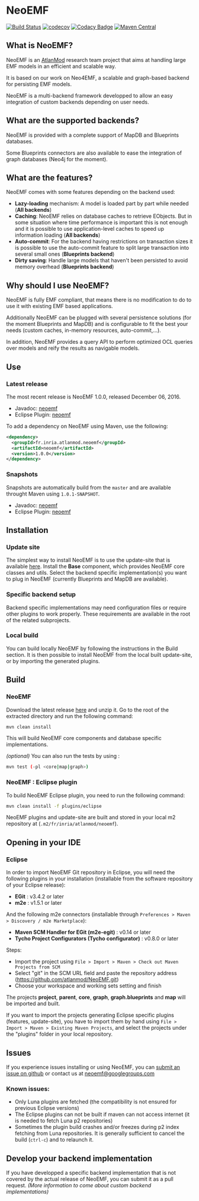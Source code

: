 NeoEMF
======
[![Build Status](https://travis-ci.org/atlanmod/NeoEMF.svg?branch=master)](https://travis-ci.org/atlanmod/NeoEMF) [![codecov](https://codecov.io/gh/atlanmod/NeoEMF/branch/master/graph/badge.svg)](https://codecov.io/gh/atlanmod/NeoEMF) [![Codacy Badge](https://api.codacy.com/project/badge/Grade/09db963ce9104e7f9bbf87c11057d75b)](https://www.codacy.com/app/atlanmod/NeoEMF?utm_source=github.com&amp;utm_medium=referral&amp;utm_content=atlanmod/NeoEMF&amp;utm_campaign=Badge_Grade) [![Maven Central](https://maven-badges.herokuapp.com/maven-central/fr.inria.atlanmod.neoemf/neoemf/badge.svg)](https://maven-badges.herokuapp.com/maven-central/fr.inria.atlanmod.neoemf/neoemf)

## What is NeoEMF?

NeoEMF is an [AtlanMod](http://www.emn.fr/z-info/atlanmod/index.php/Main_Page) research team project that aims at handling large EMF models in an efficient and scalable way.

It is based on our work on Neo4EMF, a scalable and graph-based backend for persisting EMF models.

NeoEMF is a multi-backend framework developped to allow an easy integration of custom backends depending on user needs.

## What are the supported backends?

NeoEMF is provided with a complete support of MapDB and Blueprints databases.

Some Blueprints connectors are also available to ease the integration of graph databases (Neo4j for the moment).

## What are the features?

NeoEMF comes with some features depending on the backend used:

- __Lazy-loading__ mechanism: A model is loaded part by part while needed (**All backends**)
- __Caching__: NeoEMF relies on database caches to retrieve EObjects. But in some situation where time performance is important this is not enough and it is possible to use application-level caches to speed up 
information loading (**All backends**)
- __Auto-commit__: For the backend having restrictions on transaction sizes it is possible to use the auto-commit feature to split large transaction into several small ones (**Blueprints backend**)
- __Dirty saving__: Handle large models that haven't been persisted to avoid memory overhead (**Blueprints backend**)

## Why should I use NeoEMF?

NeoEMF is fully EMF compliant, that means there is no modification to do to use it with existing EMF based applications.

Additionally NeoEMF can be plugged with several persistence solutions (for the moment Blueprints and MapDB) and is configurable to fit the best your needs (custom caches, in-memory resources, auto-commit,...).

In addition, NeoEMF provides a query API to perform optimized OCL queries over models and reify the results as navigable models.

## Use

### Latest release

The most recent release is NeoEMF 1.0.0, released December 06, 2016.
- Javadoc: [neoemf](https://atlanmod.github.io/NeoEMF/releases/latest/doc/)
- Eclipse Plugin: [neoemf](https://atlanmod.github.io/NeoEMF/releases/latest/plugin/)

To add a dependency on NeoEMF using Maven, use the following:
```xml
<dependency>
  <groupId>fr.inria.atlanmod.neoemf</groupId>
  <artifactId>neoemf</artifactId>
  <version>1.0.0</version>
</dependency>
```

### Snapshots

Snapshots are automatically build from the `master` and are available throught Maven using `1.0.1-SNAPSHOT`.
- Javadoc: [neoemf](https://atlanmod.github.io/NeoEMF/releases/snapshot/doc/)
- Eclipse Plugin: [neoemf](https://atlanmod.github.io/NeoEMF/releases/snapshot/plugin/)

## Installation

### Update site
The simplest way to install NeoEMF is to use the update-site that is available [here](https://atlanmod.github.io/NeoEMF/releases/latest/plugin/).
Install the **Base** component, which provides NeoEMF core classes and utils.
Select the backend specific implementation(s) you want to plug in NeoEMF (currently Blueprints and MapDB are available).

### Specific backend setup
Backend specific implementations may need configuration files or require other plugins to work properly.
These requirements are available in the root of the related subprojects.

### Local build
You can build locally NeoEMF by following the instructions in the Build section.
It is then possible to install NeoEMF from the local built update-site, or by importing the generated plugins.

## Build

### NeoEMF
Download the latest release [here](https://github.com/atlanmod/NeoEMF/releases/latest) and unzip it.
Go to the root of the extracted directory and run the following command:
```bash
mvn clean install
```
This will build NeoEMF core components and database specific implementations.

_(optional)_ You can also run the tests by using :
```bash
mvn test (-pl <core|map|graph>)
```
### NeoEMF : Eclipse plugin
To build NeoEMF Eclipse plugin, you need to run the following command:
```bash
mvn clean install -f plugins/eclipse
```
NeoEMF plugins and update-site are built and stored in your local m2 repository at (`.m2/fr/inria/atlanmod/neoemf`).

## Opening in your IDE

### Eclipse
In order to import NeoEMF Git repository in Eclipse, you will need the following plugins in your installation (installable from the software repository of your Eclipse release):

 - __EGit__ : v3.4.2 or later
 - __m2e__ : v1.5.1 or later

And the following m2e connectors (installable through `Preferences > Maven > Discovery / m2e Marketplace`):

 - __Maven SCM Handler for EGit (m2e-egit)__ : v0.14 or later
 - __Tycho Project Configurators (Tycho configurator)__ : v0.8.0 or later

Steps:

 - Import the project using `File > Import > Maven > Check out Maven Projects from SCM`
 - Select "git" in the SCM URL field and paste the repository address (https://github.com/atlanmod/NeoEMF.git)
 - Choose your workspace and working sets setting and finish

The projects **project**, **parent**, **core**, **graph**, **graph.blueprints** and **map** will be imported and built.

If you want to import the projects generating Eclipse specific plugins (features, update-site), you have to import them by
hand using `File > Import > Maven > Existing Maven Projects`, and select the projects under the "plugins" folder in your local repository.

## Issues

If you experience issues installing or using NeoEMF, you can [submit an issue on github](https://github.com/atlanmod/NeoEMF/issues) or contact us at neoemf@googlegroups.com

### Known issues:
 - Only Luna plugins are fetched (the compatibility is not ensured for previous Eclipse versions)
 - The Eclipse plugins can not be built if maven can not access internet (it is needed to fetch Luna p2 repositories) 
 - Sometimes the plugin build crashes and/or freezes during p2 index fetching from Luna repositories. It is generally sufficient to cancel the build (`ctrl-c`) and to relaunch it.

## Develop your backend implementation
If you have developped a specific backend implementation that is not covered by the actual release of NeoEMF, you can submit it as a pull request. _(More information to come about custom backend implementations)_
